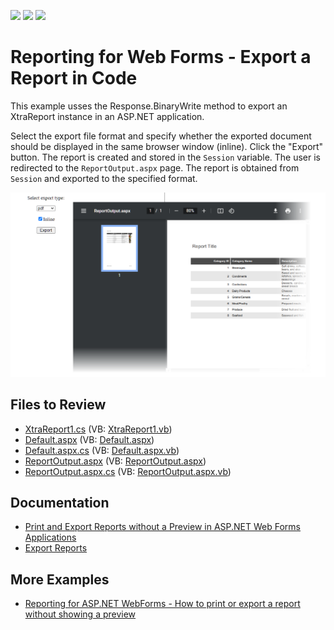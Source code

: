 <!-- default badges list -->
![](https://img.shields.io/endpoint?url=https://codecentral.devexpress.com/api/v1/VersionRange/128602652/22.2.6%2B)
[![](https://img.shields.io/badge/Open_in_DevExpress_Support_Center-FF7200?style=flat-square&logo=DevExpress&logoColor=white)](https://supportcenter.devexpress.com/ticket/details/E1281)
[![](https://img.shields.io/badge/📖_How_to_use_DevExpress_Examples-e9f6fc?style=flat-square)](https://docs.devexpress.com/GeneralInformation/403183)
<!-- default badges end -->
# Reporting for Web Forms -  Export a Report in Code

This example usses the Response.BinaryWrite method to export an XtraReport instance in an ASP.NET application.

Select the export file format and specify whether the exported document should be displayed in the same browser window (inline). Click the "Export" button. The report is created and stored in the `Session` variable. The user is redirected to the `ReportOutput.aspx` page. The report is obtained from `Session` and exported to the specified format.

![](Images/screenshot.png)

## Files to Review

* [XtraReport1.cs](./CS/WebSiteExportTest/App_Code/XtraReport1.cs) (VB: [XtraReport1.vb](./VB/WebSiteExportTestVB/App_Code/XtraReport1.vb))
* [Default.aspx](./CS/WebSiteExportTest/Default.aspx) (VB: [Default.aspx](./VB/WebSiteExportTestVB/Default.aspx))
* [Default.aspx.cs](./CS/WebSiteExportTest/Default.aspx.cs) (VB: [Default.aspx.vb](./VB/WebSiteExportTestVB/Default.aspx.vb))
* [ReportOutput.aspx](./CS/WebSiteExportTest/ReportOutput.aspx) (VB: [ReportOutput.aspx](./VB/WebSiteExportTestVB/ReportOutput.aspx))
* [ReportOutput.aspx.cs](./CS/WebSiteExportTest/ReportOutput.aspx.cs) (VB: [ReportOutput.aspx.vb](./VB/WebSiteExportTestVB/ReportOutput.aspx.vb))

## Documentation

- [Print and Export Reports without a Preview in ASP.NET Web Forms Applications](https://docs.devexpress.com/XtraReports/401846/web-reporting/asp-net-webforms-reporting/print-and-export-reports-without-preview-in-asp-net-web-forms-applications)
- [Export Reports](https://docs.devexpress.com/XtraReports/1302/detailed-guide-to-devexpress-reporting/store-and-distribute-reports/export-reports)

## More Examples

- [Reporting for ASP.NET WebForms - How to print or export a report without showing a preview](https://github.com/DevExpress-Examples/reporting-webforms-print-export-report-without-showing-a-preview)
